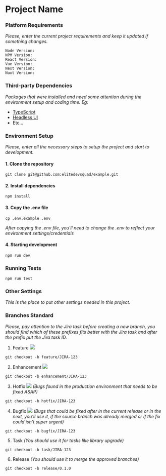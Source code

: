 # Project Name

### Platform Requirements

_Please, enter the current project requirements and keep it updated if something changes._

```text
Node Version:
NPM Version:
React Version:
Vue Version:
Next Version:
Nuxt Version:
```

### Third-party Dependencies

_Packages that were installed and need some attention during the environment setup and coding time. Eg:_

* [TypeScript](https://github.com/link-to-package)
* [Headless UI](https://github.com/link-to-package)
* Etc...

### Environment Setup

_Please, enter all the necessary steps to setup the project and start to development._

#### 1. Clone the repository

```shell
git clone git@github.com:elitedevsquad/example.git
```

#### 2. Install dependencies

```shell
npm install
```

#### 3. Copy the .env file

```shell
cp .env.example .env
```

_After copying the .env file, you'll need to change the .env to reflect your environment settings/credentials_

#### 4. Starting development 

```shell
npm run dev
```

### Running Tests

```shell
npm run test
```

### Other Settings

_This is the place to put other settings needed in this project._

### Branches Standard

_Please, pay attention to the Jira task before creating a new branch, you should find which of these prefixes fits
better with the Jira task and after the prefix put the Jira task ID._

1. Feature ![](https://team-devsquad.atlassian.net/secure/viewavatar?avatarId=10315&avatarType=issuetype)

```shell
git checkout -b feature/JIRA-123
```

2. Enhancement ![](https://team-devsquad.atlassian.net/secure/viewavatar?avatarId=10318&avatarType=issuetype)

```shell
git checkout -b enhancement/JIRA-123
```

3. Hotfix ![](https://team-devsquad.atlassian.net/secure/viewavatar?avatarId=10303&avatarType=issuetype) _(Bugs found in
   the production environment that needs to be fixed ASAP)_

```shell
git checkout -b hotfix/JIRA-123
```

4. Bugfix ![](https://team-devsquad.atlassian.net/secure/viewavatar?avatarId=10308&avatarType=issuetype) _(Bugs that
   could be fixed after in the current release or in the next, you'll use it, if the source branch was already merged or
   if the fix could isn't super urgent)_

```shell
git checkout -b bugfix/JIRA-123
```

5. Task _(You should use it for tasks like library upgrade)_

```shell
git checkout -b task/JIRA-123
```

6. Release _(You should use it to merge the approved branches)_

```shell
git checkout -b release/0.1.0
```